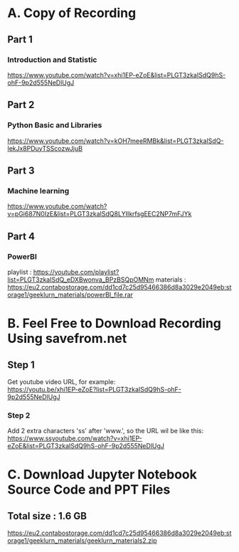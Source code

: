# A. Copy of Recording 
## Part 1
### Introduction and Statistic
https://www.youtube.com/watch?v=xhi1EP-eZoE&list=PLGT3zkaISdQ9hS-ohF-9p2d555NeDlUgJ

## Part 2
### Python Basic and Libraries
https://www.youtube.com/watch?v=kOH7meeRMBk&list=PLGT3zkaISdQ-lekJx8PDuyTSScozwJjuB

## Part 3
### Machine learning
https://www.youtube.com/watch?v=pGi687N0IzE&list=PLGT3zkaISdQ8LYIIkrfsgEEC2NP7mFJYk

## Part 4
### PowerBI
playlist : https://youtube.com/playlist?list=PLGT3zkaISdQ_eDXBwonva_BPzBSQpOMNm
materials : https://eu2.contabostorage.com/dd1cd7c25d95466386d8a3029e2049eb:storage1/geeklurn_materials/powerBI_file.rar

# B. Feel Free to Download Recording Using savefrom.net
## Step 1 
Get youtube video URL, for example: <br>
https://youtu.be/xhi1EP-eZoE?list=PLGT3zkaISdQ9hS-ohF-9p2d555NeDlUgJ <br>

### Step 2 <br>
Add 2 extra characters 'ss' after 'www.', so the URL wil be like this: <br>
https://www.ssyoutube.com/watch?v=xhi1EP-eZoE&list=PLGT3zkaISdQ9hS-ohF-9p2d555NeDlUgJ

# C. Download Jupyter Notebook Source Code and PPT Files
## Total size : 1.6 GB <br>
https://eu2.contabostorage.com/dd1cd7c25d95466386d8a3029e2049eb:storage1/geeklurn_materials/geeklurn_materials2.zip
